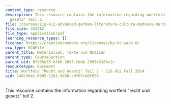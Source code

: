 ```yaml
---
content_type: resource
description: This resource contains the information regarding wortfeld "recht und
  gesetz" teil 2.
file: /courses/21g-412-advanced-german-literature-culture-madness-murder-mysteries-fall-2014/148c364c090512819658cdf07c80f658_MIT21G_412F14_Wo5-6_Rech_u.pdf
file_size: 352482
file_type: application/pdf
learning_resource_types: []
license: https://creativecommons.org/licenses/by-nc-sa/4.0/
ocw_type: OCWFile
parent_title: Materialien, Texte und Notizen
parent_type: CourseSection
parent_uid: 8f935e55-bfb6-2b93-cb4b-250343184c1c
resourcetype: Document
title: Wortfeld "Recht und Gesetz" Teil 2 - 21G.412 Fall 2014
uid: 148c364c-0905-1281-9658-cdf07c80f658
---
```

This resource contains the information regarding wortfeld "recht und gesetz" teil 2.